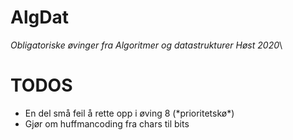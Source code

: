 # AlgDat
*Obligatoriske øvinger fra Algoritmer og datastrukturer Høst 2020*\
# TODOS
<ul>
  <li>En del små feil å rette opp i øving 8 (*prioritetskø*)</li>
  <li>Gjør om huffmancoding fra chars til bits</li>
</ul>
